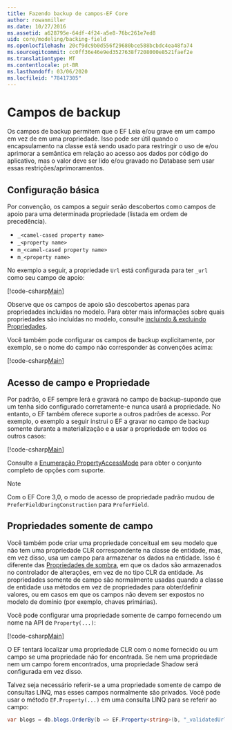 ```yaml
---
title: Fazendo backup de campos-EF Core
author: rowanmiller
ms.date: 10/27/2016
ms.assetid: a628795e-64df-4f24-a5e8-76bc261e7ed8
uid: core/modeling/backing-field
ms.openlocfilehash: 20cf9dc9b0d556f29680bce588bcbdc4ea48fa74
ms.sourcegitcommit: cc0ff36e46e9ed3527638f7208000e8521faef2e
ms.translationtype: MT
ms.contentlocale: pt-BR
ms.lasthandoff: 03/06/2020
ms.locfileid: "78417305"
---
```

# <a name="backing-fields"></a>Campos de backup

Os campos de backup permitem que o EF Leia e/ou grave em um campo em vez de em uma propriedade. Isso pode ser útil quando o encapsulamento na classe está sendo usado para restringir o uso de e/ou aprimorar a semântica em relação ao acesso aos dados por código do aplicativo, mas o valor deve ser lido e/ou gravado no Database sem usar essas restrições/aprimoramentos.

## <a name="basic-configuration"></a>Configuração básica

Por convenção, os campos a seguir serão descobertos como campos de apoio para uma determinada propriedade (listada em ordem de precedência). 

* `_<camel-cased property name>`
* `_<property name>`
* `m_<camel-cased property name>`
* `m_<property name>`

No exemplo a seguir, a propriedade `Url` está configurada para ter `_url` como seu campo de apoio:

[!code-csharp[Main](../../../samples/core/Modeling/Conventions/BackingField.cs#Sample)]

Observe que os campos de apoio são descobertos apenas para propriedades incluídas no modelo. Para obter mais informações sobre quais propriedades são incluídas no modelo, consulte [incluindo & excluindo Propriedades](included-properties.md).

Você também pode configurar os campos de backup explicitamente, por exemplo, se o nome do campo não corresponder às convenções acima:

[!code-csharp[Main](../../../samples/core/Modeling/FluentAPI/BackingField.cs?name=BackingField&highlight=5)]

## <a name="field-and-property-access"></a>Acesso de campo e Propriedade

Por padrão, o EF sempre lerá e gravará no campo de backup-supondo que um tenha sido configurado corretamente-e nunca usará a propriedade. No entanto, o EF também oferece suporte a outros padrões de acesso. Por exemplo, o exemplo a seguir instrui o EF a gravar no campo de backup somente durante a materialização e a usar a propriedade em todos os outros casos:

[!code-csharp[Main](../../../samples/core/Modeling/FluentAPI/BackingFieldAccessMode.cs?name=BackingFieldAccessMode&highlight=6)]

Consulte a [Enumeração PropertyAccessMode](https://docs.microsoft.com/dotnet/api/microsoft.entityframeworkcore.propertyaccessmode) para obter o conjunto completo de opções com suporte.

> [!NOTE]
> Com o EF Core 3,0, o modo de acesso de propriedade padrão mudou de `PreferFieldDuringConstruction` para `PreferField`.

## <a name="field-only-properties"></a>Propriedades somente de campo

Você também pode criar uma propriedade conceitual em seu modelo que não tem uma propriedade CLR correspondente na classe de entidade, mas, em vez disso, usa um campo para armazenar os dados na entidade. Isso é diferente das [Propriedades de sombra](shadow-properties.md), em que os dados são armazenados no controlador de alterações, em vez de no tipo CLR da entidade. As propriedades somente de campo são normalmente usadas quando a classe de entidade usa métodos em vez de propriedades para obter/definir valores, ou em casos em que os campos não devem ser expostos no modelo de domínio (por exemplo, chaves primárias).

Você pode configurar uma propriedade somente de campo fornecendo um nome na API de `Property(...)`:

[!code-csharp[Main](../../../samples/core/Modeling/FluentAPI/BackingFieldNoProperty.cs#Sample)]

O EF tentará localizar uma propriedade CLR com o nome fornecido ou um campo se uma propriedade não for encontrada. Se nem uma propriedade nem um campo forem encontrados, uma propriedade Shadow será configurada em vez disso.

Talvez seja necessário referir-se a uma propriedade somente de campo de consultas LINQ, mas esses campos normalmente são privados. Você pode usar o método `EF.Property(...)` em uma consulta LINQ para se referir ao campo:

``` csharp
var blogs = db.blogs.OrderBy(b => EF.Property<string>(b, "_validatedUrl"));
```
